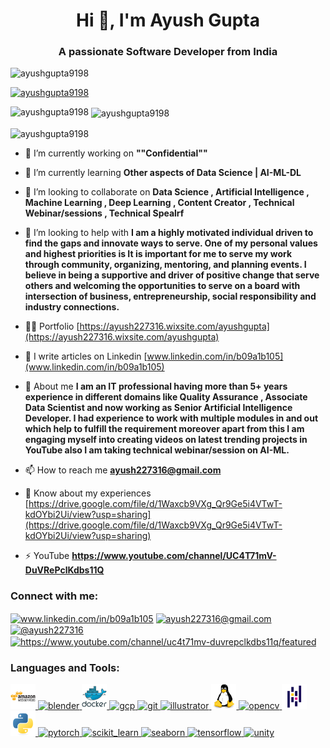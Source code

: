 <h1 align="center">Hi 👋, I'm Ayush Gupta</h1>

<h3 align="center">A passionate Software Developer from India</h3>

<p align="left"> <img src="![](https://komarev.com/ghpvc/?username=ayushgupta9198&color=green)" alt="ayushgupta9198" /> </p>

<p align="left"> <a href="https://github.com/ryo-ma/github-profile-trophy"><img src="https://github-profile-trophy.vercel.app/?username=ayushgupta9198" alt="ayushgupta9198" /></a> </p>

<p><img align="left" src="https://github-readme-stats.vercel.app/api/top-langs?username=ayushgupta9198&show_icons=true&locale=en&layout=compact" alt="ayushgupta9198" /></p>

<p>&nbsp;<img align="center" src="https://github-readme-stats.vercel.app/api?username=ayushgupta9198&show_icons=true&locale=en" alt="ayushgupta9198" /></p>

<p><img align="center" src="https://github-readme-streak-stats.herokuapp.com/?user=ayushgupta9198&" alt="ayushgupta9198" /></p>


- 🔭 I’m currently working on    **""Confidential""**

- 🌱 I’m currently learning **Other aspects of Data Science | AI-ML-DL**

- 👯 I’m looking to collaborate on **Data Science , Artificial Intelligence , Machine Learning , Deep Learning , Content Creator , Technical Webinar/sessions , Technical Spealrf**

- 🤝 I’m looking to help with **I am a highly motivated individual driven to find the gaps and innovate ways to serve. One of my personal values and highest priorities is It is important for me to serve my work through community, organizing, mentoring, and planning events. I believe in being a supportive and driver of positive change that serve others and welcoming the opportunities to serve on a board with intersection of business, entrepreneurship, social responsibility and industry connections.**

- 👨‍💻 Portfolio [https://ayush227316.wixsite.com/ayushgupta](https://ayush227316.wixsite.com/ayushgupta)

- 📝 I write articles on Linkedin [www.linkedin.com/in/b09a1b105](www.linkedin.com/in/b09a1b105)

- 💬 About me **I am an IT professional having more than 5+ years experience in different domains like Quality Assurance , Associate Data Scientist and now working as Senior Artificial Intelligence Developer. I had experience to work with multiple modules in and out which help to fulfill the requirement moreover apart from this I am engaging myself into creating videos on latest trending projects in YouTube also I am taking technical webinar/session on AI-ML.**

- 📫 How to reach me **ayush227316@gmail.com**

- 📄 Know about my experiences [https://drive.google.com/file/d/1Waxcb9VXg_Qr9Ge5i4VTwT-kdOYbi2Ui/view?usp=sharing](https://drive.google.com/file/d/1Waxcb9VXg_Qr9Ge5i4VTwT-kdOYbi2Ui/view?usp=sharing)

- ⚡ YouTube **https://www.youtube.com/channel/UC4T71mV-DuVRePclKdbs11Q**

<h3 align="left">Connect with me:</h3>
<p align="left">
<a href="https://linkedin.com/in/www.linkedin.com/in/b09a1b105" target="blank"><img align="center" src="https://raw.githubusercontent.com/rahuldkjain/github-profile-readme-generator/master/src/images/icons/Social/linked-in-alt.svg" alt="www.linkedin.com/in/b09a1b105" height="30" width="40" /></a>
<a href="https://kaggle.com/ayush227316@gmail.com" target="blank"><img align="center" src="https://raw.githubusercontent.com/rahuldkjain/github-profile-readme-generator/master/src/images/icons/Social/kaggle.svg" alt="ayush227316@gmail.com" height="30" width="40" /></a>
<a href="https://medium.com/@ayush227316" target="blank"><img align="center" src="https://raw.githubusercontent.com/rahuldkjain/github-profile-readme-generator/master/src/images/icons/Social/medium.svg" alt="@ayush227316" height="30" width="40" /></a>
<a href="https://www.youtube.com/c/https://www.youtube.com/channel/uc4t71mv-duvrepclkdbs11q/featured" target="blank"><img align="center" src="https://raw.githubusercontent.com/rahuldkjain/github-profile-readme-generator/master/src/images/icons/Social/youtube.svg" alt="https://www.youtube.com/channel/uc4t71mv-duvrepclkdbs11q/featured" height="30" width="40" /></a>
</p>

<h3 align="left">Languages and Tools:</h3>
<p align="left"> <a href="https://aws.amazon.com" target="_blank" rel="noreferrer"> <img src="https://raw.githubusercontent.com/devicons/devicon/master/icons/amazonwebservices/amazonwebservices-original-wordmark.svg" alt="aws" width="40" height="40"/> </a> <a href="https://www.blender.org/" target="_blank" rel="noreferrer"> <img src="https://download.blender.org/branding/community/blender_community_badge_white.svg" alt="blender" width="40" height="40"/> </a> <a href="https://www.docker.com/" target="_blank" rel="noreferrer"> <img src="https://raw.githubusercontent.com/devicons/devicon/master/icons/docker/docker-original-wordmark.svg" alt="docker" width="40" height="40"/> </a> <a href="https://cloud.google.com" target="_blank" rel="noreferrer"> <img src="https://www.vectorlogo.zone/logos/google_cloud/google_cloud-icon.svg" alt="gcp" width="40" height="40"/> </a> <a href="https://git-scm.com/" target="_blank" rel="noreferrer"> <img src="https://www.vectorlogo.zone/logos/git-scm/git-scm-icon.svg" alt="git" width="40" height="40"/> </a> <a href="https://www.adobe.com/in/products/illustrator.html" target="_blank" rel="noreferrer"> <img src="https://www.vectorlogo.zone/logos/adobe_illustrator/adobe_illustrator-icon.svg" alt="illustrator" width="40" height="40"/> </a> <a href="https://www.linux.org/" target="_blank" rel="noreferrer"> <img src="https://raw.githubusercontent.com/devicons/devicon/master/icons/linux/linux-original.svg" alt="linux" width="40" height="40"/> </a> <a href="https://opencv.org/" target="_blank" rel="noreferrer"> <img src="https://www.vectorlogo.zone/logos/opencv/opencv-icon.svg" alt="opencv" width="40" height="40"/> </a> <a href="https://pandas.pydata.org/" target="_blank" rel="noreferrer"> <img src="https://raw.githubusercontent.com/devicons/devicon/2ae2a900d2f041da66e950e4d48052658d850630/icons/pandas/pandas-original.svg" alt="pandas" width="40" height="40"/> </a> <a href="https://www.python.org" target="_blank" rel="noreferrer"> <img src="https://raw.githubusercontent.com/devicons/devicon/master/icons/python/python-original.svg" alt="python" width="40" height="40"/> </a> <a href="https://pytorch.org/" target="_blank" rel="noreferrer"> <img src="https://www.vectorlogo.zone/logos/pytorch/pytorch-icon.svg" alt="pytorch" width="40" height="40"/> </a> <a href="https://scikit-learn.org/" target="_blank" rel="noreferrer"> <img src="https://upload.wikimedia.org/wikipedia/commons/0/05/Scikit_learn_logo_small.svg" alt="scikit_learn" width="40" height="40"/> </a> <a href="https://seaborn.pydata.org/" target="_blank" rel="noreferrer"> <img src="https://seaborn.pydata.org/_images/logo-mark-lightbg.svg" alt="seaborn" width="40" height="40"/> </a> <a href="https://www.tensorflow.org" target="_blank" rel="noreferrer"> <img src="https://www.vectorlogo.zone/logos/tensorflow/tensorflow-icon.svg" alt="tensorflow" width="40" height="40"/> </a> <a href="https://unity.com/" target="_blank" rel="noreferrer"> <img src="https://www.vectorlogo.zone/logos/unity3d/unity3d-icon.svg" alt="unity" width="40" height="40"/> </a> </p>


